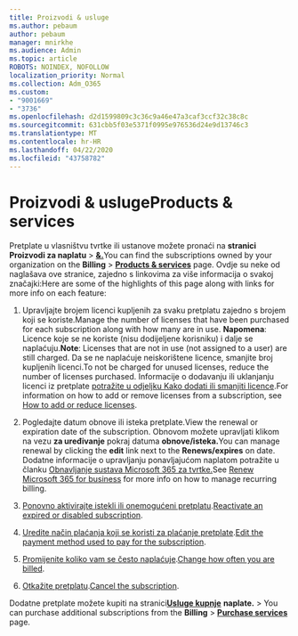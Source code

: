 ```yaml
---
title: Proizvodi & usluge
ms.author: pebaum
author: pebaum
manager: mnirkhe
ms.audience: Admin
ms.topic: article
ROBOTS: NOINDEX, NOFOLLOW
localization_priority: Normal
ms.collection: Adm_O365
ms.custom:
- "9001669"
- "3736"
ms.openlocfilehash: d2d1599809c3c36c9a46e47a3caf3ccf32c38c8c
ms.sourcegitcommit: 631cbb5f03e5371f0995e976536d24e9d13746c3
ms.translationtype: MT
ms.contentlocale: hr-HR
ms.lasthandoff: 04/22/2020
ms.locfileid: "43758782"
---
```

# <a name="products--services"></a><span data-ttu-id="a8621-102">Proizvodi & usluge</span><span class="sxs-lookup"><span data-stu-id="a8621-102">Products & services</span></span>

<span data-ttu-id="a8621-103">Pretplate u vlasništvu tvrtke ili ustanove možete pronaći na **stranici Proizvodi za naplatu** > [**&.**](https://go.microsoft.com/fwlink/p/?linkid=842054)</span><span class="sxs-lookup"><span data-stu-id="a8621-103">You can find the subscriptions owned by your organization on the **Billing** > [**Products & services**](https://go.microsoft.com/fwlink/p/?linkid=842054) page.</span></span> <span data-ttu-id="a8621-104">Ovdje su neke od naglašava ove stranice, zajedno s linkovima za više informacija o svakoj značajki:</span><span class="sxs-lookup"><span data-stu-id="a8621-104">Here are some of the highlights of this page along with links for more info on each feature:</span></span>

1. <span data-ttu-id="a8621-105">Upravljajte brojem licenci kupljenih za svaku pretplatu zajedno s brojem koji se koriste.</span><span class="sxs-lookup"><span data-stu-id="a8621-105">Manage the number of licenses that have been purchased for each subscription along with how many are in use.</span></span>  <span data-ttu-id="a8621-106">**Napomena**: Licence koje se ne koriste (nisu dodijeljene korisniku) i dalje se naplaćuju.</span><span class="sxs-lookup"><span data-stu-id="a8621-106">**Note**: Licenses that are not in use (not assigned to a user) are still charged.</span></span>  <span data-ttu-id="a8621-107">Da se ne naplaćuje neiskorištene licence, smanjite broj kupljenih licenci.</span><span class="sxs-lookup"><span data-stu-id="a8621-107">To not be charged for unused licenses, reduce the number of licenses purchased.</span></span> <span data-ttu-id="a8621-108">Informacije o dodavanju ili uklanjanju licenci iz pretplate [potražite u odjeljku Kako dodati ili smanjiti licence](https://docs.microsoft.com/alchemyinsights/how-to-add-or-reduce-licenses).</span><span class="sxs-lookup"><span data-stu-id="a8621-108">For information on how to add or remove licenses from a subscription, see [How to add or reduce licenses](https://docs.microsoft.com/alchemyinsights/how-to-add-or-reduce-licenses).</span></span>

2. <span data-ttu-id="a8621-109">Pogledajte datum obnove ili isteka pretplate.</span><span class="sxs-lookup"><span data-stu-id="a8621-109">View the renewal or expiration date of the subscription.</span></span>  <span data-ttu-id="a8621-110">Obnovom možete upravljati klikom na vezu **za uređivanje** pokraj datuma **obnove/isteka.**</span><span class="sxs-lookup"><span data-stu-id="a8621-110">You can manage renewal by clicking the **edit** link next to the **Renews/expires** on date.</span></span>  <span data-ttu-id="a8621-111">Dodatne informacije o upravljanju ponavljajućom naplatom potražite u članku [Obnavljanje sustava Microsoft 365 za tvrtke.](https://go.microsoft.com/fwlink/?linkid=2119216)</span><span class="sxs-lookup"><span data-stu-id="a8621-111">See [Renew Microsoft 365 for business](https://go.microsoft.com/fwlink/?linkid=2119216) for more info on how to manage recurring billing.</span></span>

3. <span data-ttu-id="a8621-112">[Ponovno aktivirajte istekli ili onemogućeni pretplatu](https://go.microsoft.com/fwlink/?linkid=2117519).</span><span class="sxs-lookup"><span data-stu-id="a8621-112">[Reactivate an expired or disabled subscription](https://go.microsoft.com/fwlink/?linkid=2117519).</span></span>

4. <span data-ttu-id="a8621-113">[Uredite način plaćanja koji se koristi za plaćanje pretplate](https://go.microsoft.com/fwlink/?linkid=2117167).</span><span class="sxs-lookup"><span data-stu-id="a8621-113">[Edit the payment method used to pay for the subscription](https://go.microsoft.com/fwlink/?linkid=2117167).</span></span>

5. <span data-ttu-id="a8621-114">[Promijenite koliko vam se često naplaćuje](https://go.microsoft.com/fwlink/?linkid=2119112).</span><span class="sxs-lookup"><span data-stu-id="a8621-114">[Change how often you are billed](https://go.microsoft.com/fwlink/?linkid=2119112).</span></span>

6. <span data-ttu-id="a8621-115">[Otkažite pretplatu](https://go.microsoft.com/fwlink/?linkid=2119113).</span><span class="sxs-lookup"><span data-stu-id="a8621-115">[Cancel the subscription](https://go.microsoft.com/fwlink/?linkid=2119113).</span></span>

<span data-ttu-id="a8621-116">Dodatne pretplate možete kupiti na stranici[**Usluge kupnje**](https://go.microsoft.com/fwlink/p/?linkid=868433) **naplate.** > </span><span class="sxs-lookup"><span data-stu-id="a8621-116">You can purchase additional subscriptions from the **Billing** > [**Purchase services**](https://go.microsoft.com/fwlink/p/?linkid=868433) page.</span></span>
